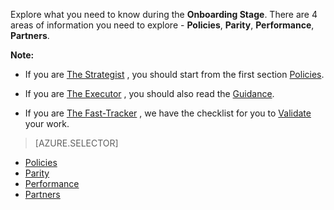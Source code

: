 Explore what you need to know during the **Onboarding Stage**. There are 4 areas of information you need to explore - **Policies**, **Parity**, **Performance**, **Partners**.

**Note:**

- If you are [The Strategist](/solutions/global-customer/target-personas/) , you should start from the first section [Policies](/solutions/global-customer/onboarding/explore/policies/).

- If you are [The Executor](/solutions/global-customer/target-personas/) , you should also read the [Guidance](/solutions/global-customer/onboarding/guidance/policies/).

- If you are [The Fast-Tracker](/solutions/global-customer/target-personas/) , we have the checklist for you to [Validate](/solutions/global-customer/onboarding/validate/) your work.

> [AZURE.SELECTOR]
- [Policies](/solutions/global-customer/onboarding/explore/policies/)
- [Parity](/solutions/global-customer/onboarding/explore/parity/)
- [Performance](/solutions/global-customer/onboarding/explore/performance/)
- [Partners](/solutions/global-customer/onboarding/explore/partners/)